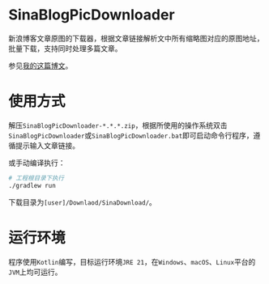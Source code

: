 # SinaBlogPicDownloader

新浪博客文章原图的下载器，根据文章链接解析文中所有缩略图对应的原图地址，批量下载，支持同时处理多篇文章。

参见[我的这篇博文](https://mudan.me/post/original/2021/12/12/关于-编程-的一件小事.html)。

# 使用方式

解压`SinaBlogPicDownloader-*.*.*.zip`，根据所使用的操作系统双击`SinaBlogPicDownloader`或`SinaBlogPicDownloader.bat`即可启动命令行程序，遵循提示输入文章链接。

或手动编译执行：

```sh
# 工程根目录下执行
./gradlew run
```

下载目录为`[user]/Downlaod/SinaDownload/`。

# 运行环境

程序使用`Kotlin`编写，目标运行环境`JRE 21`，在`Windows`、`macOS`、`Linux`平台的`JVM`上均可运行。
